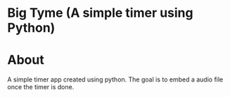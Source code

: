 # Big Tyme (A simple timer using Python)

# About
A simple timer app created using python. The goal is to embed a audio file once the timer is done.

